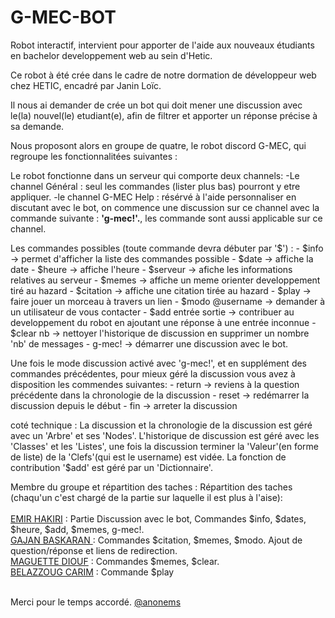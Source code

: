 # G-MEC-BOT
Robot interactif, intervient pour apporter de l'aide aux nouveaux étudiants en bachelor developpement web au sein d'Hetic.

Ce robot à été crée dans le cadre de notre dormation de développeur web chez HETIC, encadré par Janin Loïc.

Il nous ai demander de crée un bot qui doit mener une discussion avec le(la) nouvel(le) etudiant(e), afin de filtrer et apporter un réponse précise à sa demande.

Nous proposont alors en groupe de quatre, le robot discord G-MEC, qui regroupe les fonctionnalitées suivantes :
  
  Le robot fonctionne dans un serveur qui comporte deux channels: 
    -Le channel Général : seul les commandes (lister plus bas) pourront y etre appliquer.
    -le channel G-MEC Help : résérvé à l'aide personnaliser en discutant avec le bot, on commence une discussion sur ce channel avec la commande suivante : <b>'g-mec!'.</b>, les commande sont aussi applicable sur ce channel.
    
  Les commandes possibles (toute commande devra débuter par '$') :
      - $info -> permet d'afficher la liste des commandes possible
      - $date -> affiche la date
      - $heure -> affiche l'heure
      - $serveur -> afiche les informations relatives au serveur
      - $memes -> affiche un meme orienter developpement tiré au hazard
      - $citation -> affiche une citation tirée au hazard
      - $play -> faire jouer un morceau à travers un lien
      - $modo @username -> demander à un utilisateur de vous contacter
      - $add entrée sortie -> contribuer au developpement du robot en ajoutant une réponse à une entrée inconnue
      - $clear nb -> nettoyer l'historique de discussion en supprimer un nombre 'nb' de messages 
      - g-mec! -> démarrer une discussion avec le bot.

  Une fois le mode discussion activé avec 'g-mec!', et en supplément des commandes précédentes, pour mieux géré la discussion vous avez à disposition les commendes       suivantes:
      - return -> reviens à la question précédente dans la chronologie de la discussion
      - reset -> redémarrer la discussion depuis le début
      - fin -> arreter la discussion

coté technique : 
  La discussion et la chronologie de la discussion est géré avec un 'Arbre' et ses 'Nodes'.
  L'historique de discussion est géré avec les 'Classes' et les 'Listes', une fois la discussion terminer la 'Valeur'(en forme de liste) de la 'Clefs'(qui est le username) est vidée.
  La fonction de contribution '$add' est géré par un 'Dictionnaire'.
  
Membre du groupe et répartition des taches : 
Répartition des taches (chaqu'un c'est chargé de la partie sur laquelle il est plus à l'aise): <br><br>
<a href="https://www.linkedin.com/in/emir-hakiri/">EMIR HAKIRI</a> : Partie Discussion avec le bot, Commandes $info, $dates, $heure, $add, $memes, g-mec!.
<br>
<a href="https://www.linkedin.com/in/gajan-baskaran-/">GAJAN BASKARAN </a> : Commandes $citation, $memes, $modo. Ajout de question/réponse et liens de redirection.
<br>
<a href="https://www.linkedin.com/in/diouf-maguette-2735ba204/">MAGUETTE DIOUF</a> : Commandes $memes, $clear.
<br>
<a href="linkedin.com/in/carime-belazzoug-b773901b3/">BELAZZOUG CARIM</a> : Commande $play
<br>
<br>




Merci pour le temps accordé.
<a href="https://www.linkedin.com/in/emir-hakiri/">@anonems</a>

